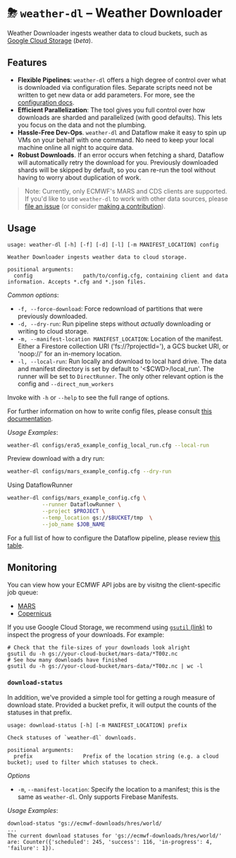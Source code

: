 # ⛈ `weather-dl` – Weather Downloader

Weather Downloader ingests weather data to cloud buckets, such
as [Google Cloud Storage](https://cloud.google.com/storage) (_beta_).

## Features

* **Flexible Pipelines**: `weather-dl` offers a high degree of control over what is downloaded via configuration files.
  Separate scripts need not be written to get new data or add parameters. For more, see the
  [configuration docs](../Configuration.md).
* **Efficient Parallelization**: The tool gives you full control over how downloads are sharded and parallelized (with
  good defaults). This lets you focus on the data and not the plumbing.
* **Hassle-Free Dev-Ops**. `weather-dl` and Dataflow make it easy to spin up VMs on your behalf with one command. No
  need to keep your local machine online all night to acquire data.
* **Robust Downloads**. If an error occurs when fetching a shard, Dataflow will automatically retry the download for
  you. Previously downloaded shards will be skipped by default, so you can re-run the tool without having to worry about
  duplication of work.

> Note: Currently, only ECMWF's MARS and CDS clients are supported. If you'd like to use `weather-dl` to work with other
> data sources, please [file an issue](https://github.com/googlestaging/weather-tools/issues) (or consider
> [making a contribution](../CONTRIBUTING.md)).

## Usage

```
usage: weather-dl [-h] [-f] [-d] [-l] [-m MANIFEST_LOCATION] config

Weather Downloader ingests weather data to cloud storage.

positional arguments:
  config                path/to/config.cfg, containing client and data information. Accepts *.cfg and *.json files.
```

_Common options_:

* `-f, --force-download`: Force redownload of partitions that were previously downloaded.
* `-d, --dry-run`: Run pipeline steps without _actually_ downloading or writing to cloud storage.
* `-m, --manifest-location MANIFEST_LOCATION`:  Location of the manifest. Either a Firestore collection URI
  ('fs://<my-collection>?projectId=<my-project-id>'), a GCS bucket URI, or 'noop://<name>' for an in-memory location.
* `-l, --local-run`: Run locally and download to local hard drive. The data and manifest directory is set by default
  to '<$CWD>/local_run'. The runner will be set to `DirectRunner`. The only other relevant option is the config
  and `--direct_num_workers`

Invoke with `-h` or `--help` to see the full range of options.

For further information on how to write config files, please consult [this documentation](../Configuration.md).

_Usage Examples_:

```bash
weather-dl configs/era5_example_config_local_run.cfg --local-run
```

Preview download with a dry run:

```bash
weather-dl configs/mars_example_config.cfg --dry-run
```

Using DataflowRunner

```bash
weather-dl configs/mars_example_config.cfg \
           --runner DataflowRunner \
           --project $PROJECT \
           --temp_location gs://$BUCKET/tmp  \
           --job_name $JOB_NAME
```

For a full list of how to configure the Dataflow pipeline, please review
[this table](https://cloud.google.com/dataflow/docs/reference/pipeline-options).

## Monitoring

You can view how your ECMWF API jobs are by visitng the client-specific job queue:

* [MARS](https://apps.ecmwf.int/mars-activity/)
* [Copernicus](https://cds.climate.copernicus.eu/live/queue)

If you use Google Cloud Storage, we recommend using [`gsutil` (link)](https://cloud.google.com/storage/docs/gsutil) to
inspect the progress of your downloads. For example:

```shell
# Check that the file-sizes of your downloads look alright
gsutil du -h gs://your-cloud-bucket/mars-data/*T00z.nc 
# See how many downloads have finished
gsutil du -h gs://your-cloud-bucket/mars-data/*T00z.nc | wc -l
```

### `download-status`

In addition, we've provided a simple tool for getting a rough measure of download state. Provided a bucket prefix, it
will output the counts of the statuses in that prefix.

```shell
usage: download-status [-h] [-m MANIFEST_LOCATION] prefix

Check statuses of `weather-dl` downloads.

positional arguments:
  prefix                Prefix of the location string (e.g. a cloud bucket); used to filter which statuses to check.
```

_Options_

* `-m`, `--manifest-location`: Specify the location to a manifest; this is the same as `weather-dl`. Only supports
  Firebase Manifests.

_Usage Examples_:

```shell
download-status "gs://ecmwf-downloads/hres/world/
...
The current download statuses for 'gs://ecmwf-downloads/hres/world/' are: Counter({'scheduled': 245, 'success': 116, 'in-progress': 4, 'failure': 1}).
```
